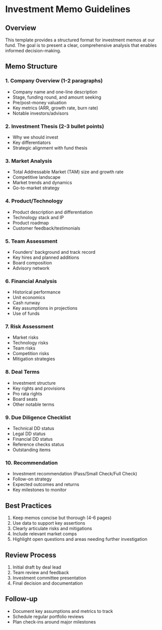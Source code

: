 # Investment Memo Guidelines

## Overview
This template provides a structured format for investment memos at our fund. The goal is to present a clear, comprehensive analysis that enables informed decision-making.

## Memo Structure

### 1. Company Overview (1-2 paragraphs)
- Company name and one-line description
- Stage, funding round, and amount seeking
- Pre/post-money valuation
- Key metrics (ARR, growth rate, burn rate)
- Notable investors/advisors

### 2. Investment Thesis (2-3 bullet points)
- Why we should invest
- Key differentiators
- Strategic alignment with fund thesis

### 3. Market Analysis
- Total Addressable Market (TAM) size and growth rate
- Competitive landscape
- Market trends and dynamics
- Go-to-market strategy

### 4. Product/Technology
- Product description and differentiation
- Technology stack and IP
- Product roadmap
- Customer feedback/testimonials

### 5. Team Assessment
- Founders' background and track record
- Key hires and planned additions
- Board composition
- Advisory network

### 6. Financial Analysis
- Historical performance
- Unit economics
- Cash runway
- Key assumptions in projections
- Use of funds

### 7. Risk Assessment
- Market risks
- Technology risks
- Team risks
- Competition risks
- Mitigation strategies

### 8. Deal Terms
- Investment structure
- Key rights and provisions
- Pro rata rights
- Board seats
- Other notable terms

### 9. Due Diligence Checklist
- Technical DD status
- Legal DD status
- Financial DD status
- Reference checks status
- Outstanding items

### 10. Recommendation
- Investment recommendation (Pass/Small Check/Full Check)
- Follow-on strategy
- Expected outcomes and returns
- Key milestones to monitor

## Best Practices
1. Keep memos concise but thorough (4-6 pages)
2. Use data to support key assertions
3. Clearly articulate risks and mitigations
4. Include relevant market comps
5. Highlight open questions and areas needing further investigation

## Review Process
1. Initial draft by deal lead
2. Team review and feedback
3. Investment committee presentation
4. Final decision and documentation

## Follow-up
- Document key assumptions and metrics to track
- Schedule regular portfolio reviews
- Plan check-ins around major milestones
